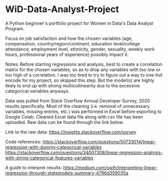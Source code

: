 # WiD-Data-Analyst-Project
A Python beginner's portfolio project for Women in Data's Data Analyst Program.

Focus on job satisfaction and how the chosen variables (age, compensation, country/region/continent, education level/college attendance, employment level, ethnicity, gender, sexuality, weekly work hours, professional years of experience) possibly impact it.


Notes: Before starting regressions and analysis, best to create a correlation matrix for the chosen variables, so as to drop any variables with too low or too high of a correlation. I was too tired to try to figure out a way to one-hot encode for my project, so skipped this step. But the model(s) are highly likely to end up with strong multicollinearity due to the excessive categorical variables anyways.


Data was pulled from Stack Overflow Annual Developer Survey, 2020 results specifically. Most of the cleaning (i.e. removal of unnecessary variables, missing entries, etc.) was performed in Excel before exporting to Google Colab. Cleaned Excel data file along with csv file has been uploaded. Raw data can be found through the link below.

Link to the raw data: https://insights.stackoverflow.com/survey


Code references:
https://stackoverflow.com/questions/50733014/linear-regression-with-dummy-categorical-variables
https://stackoverflow.com/questions/34007308/linear-regression-analysis-with-string-categorical-features-variables


A guide to interpret results:
https://medium.com/swlh/interpreting-linear-regression-through-statsmodels-summary-4796d359035a
